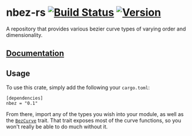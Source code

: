 # nbez-rs [![Build Status](https://travis-ci.org/Osspial/nbez-rs.svg?branch=master)](https://travis-ci.org/Osspial/nbez-rs) [![Version](https://img.shields.io/crates/v/nbez.svg)](https://crates.io/crates/nbez)
A repository that provides various bezier curve types of varying order and dimensionality.

## [Documentation](http://osspial.github.io/nbez-rs/nbez/index.html)

## Usage
To use this crate, simply add the following your `cargo.toml`:

```
[dependencies]
nbez = "0.1"
```

From there, import any of the types you wish into your module, as well as the [`BezCurve`](http://osspial.github.io/nbez-rs/nbez/trait.BezCurve.html)
trait. That trait exposes most of the curve functions, so you won't really be able to do much
without it.